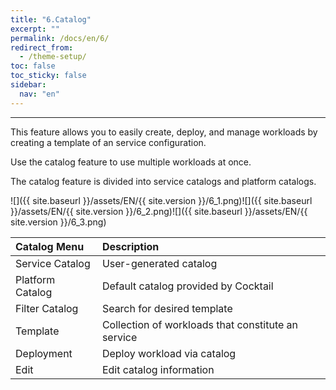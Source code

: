 ```yaml
---
title: "6.Catalog"
excerpt: ""
permalink: /docs/en/6/
redirect_from:
  - /theme-setup/
toc: false
toc_sticky: false
sidebar:
  nav: "en"
---
```



---

This feature allows you to easily create, deploy, and manage workloads by creating a template of an service configuration.

Use the catalog feature to use multiple workloads at once.

The catalog feature is divided into service catalogs and platform catalogs.

![]({{ site.baseurl }}/assets/EN/{{ site.version }}/6_1.png)![]({{ site.baseurl }}/assets/EN/{{ site.version }}/6_2.png)![]({{ site.baseurl }}/assets/EN/{{ site.version }}/6_3.png)

| **Catalog Menu** | **Description**                                        |
| :--------------- | :----------------------------------------------------- |
| Service Catalog  | User-generated catalog                                 |
| Platform Catalog | Default catalog provided by Cocktail                   |
| Filter Catalog   | Search for desired template                            |
| Template         | Collection of workloads that constitute an service     |
| Deployment       | Deploy workload via catalog                            |
| Edit             | Edit catalog information                               |
